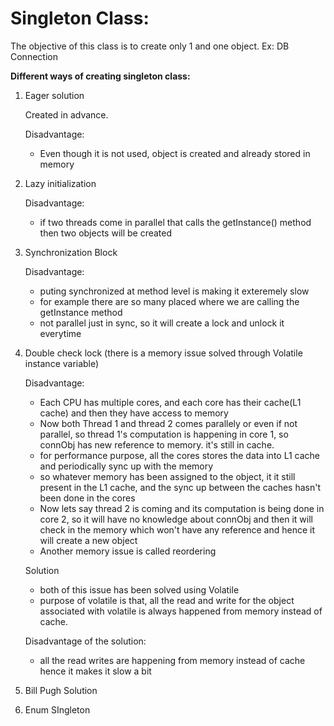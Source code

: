 # Singleton Class:
The objective of this class is to create only 1 and one object. Ex: DB Connection

**Different ways of creating singleton class:**
1. Eager solution
    
    Created in advance.
    
    Disadvantage:
    - Even though it is not used, object is created and already stored in memory
2. Lazy initialization
    
    Disadvantage:
    - if two threads come in parallel that calls the getInstance() method then two objects will be created
3. Synchronization Block
    
    Disadvantage:
    - puting synchronized at method level is making it exteremely slow
    - for example there are so many placed where we are calling the getInstance method
    - not parallel just in sync, so it will create a lock and unlock it everytime
4. Double check lock (there is a memory issue solved through Volatile instance variable)
    
    Disadvantage:
    - Each CPU has multiple cores, and each core has their cache(L1 cache) and then they have access to memory
    - Now both Thread 1 and thread 2 comes parallely or even if not parallel, so thread 1's computation is happening in core 1, so connObj has new reference to memory. it's still in cache.
    - for performance purpose, all the cores stores the data into L1 cache and periodically sync up with the memory
    - so whatever memory has been assigned to the object, it it still present in the L1 cache, and the sync up between the caches hasn't been done in the cores
    - Now lets say thread 2 is coming and its computation is being done in core 2, so it will have no knowledge about connObj and then it will check in the memory which won't have any reference and hence it will create a new object
    - Another memory issue is called reordering
    
    Solution
    - both of this issue has been solved using Volatile
    - purpose of volatile is that, all the read and write for the object associated with volatile is always happened from memory instead of cache.

    Disadvantage of the solution:
    - all the read writes are happening from memory instead of cache hence it makes it slow a bit
5. Bill Pugh Solution
6. Enum SIngleton